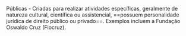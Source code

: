 Públicas - Criadas para realizar atividades específicas, geralmente de natureza cultural, científica ou assistencial, ==possuem personalidade jurídica de direito público ou privado==. Exemplos incluem a Fundação Oswaldo Cruz (Fiocruz).